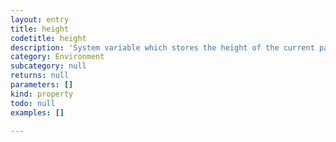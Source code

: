 ```yaml
---
layout: entry
title: height
codetitle: height
description: 'System variable which stores the height of the current page.'
category: Environment
subcategory: null
returns: null
parameters: []
kind: property
todo: null
examples: []

---
```

